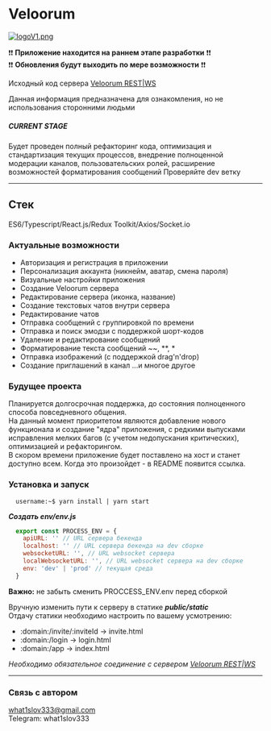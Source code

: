# Veloorum

[![logoV1.png](https://i.postimg.cc/5y6nrqww/logoV1.png)](https://postimg.cc/1V1GnF7t)

❗️❗️ **Приложение находится на раннем этапе разработки** ❗️❗️  
❗️❗️ **Обновления будут выходить по мере возможности** ❗️❗️

Исходный код сервера [Veloorum REST|WS](https://github.com/What1slov3/veloorum-rest 'Veloorum REST|WS')

Данная информация предназначена для ознакомления, но не использования сторонними людьми  

##### CURRENT STAGE

Будет проведен полный рефакторинг кода, оптимизация и стандартизация текущих процессов, внедрение полноценной модерации каналов, пользовательских ролей, расширение возможностей форматирования сообщений
Проверяйте dev ветку

---

## Стек

ES6/Typescript/React.js/Redux Toolkit/Axios/Socket.io

### Актуальные возможности

- Авторизация и регистрация в приложении
- Персонализация аккаунта (никнейм, аватар, смена пароля)
- Визуальные настройки приложения
- Создание Veloorum сервера
- Редактирование сервера (иконка, название)
- Создание текстовых чатов внутри сервера
- Редактирование чатов
- Отправка сообщений с группировкой по времени
- Отправка и поиск эмодзи с поддержкой шорт-кодов
- Удаление и редактирование сообщений
- Форматирование текста сообщений ~~, \*\*, \*
- Отправка изображений (с поддержкой drag'n'drop)
- Создание приглашений в канал
  ...и многое другое

### Будущее проекта

Планируется долгосрочная поддержка, до состояния полноценного способа повседневного общения.  
На данный момент приоритетом являются добавление нового функционала и создание "ядра" приложения, с редкими выпусками исправления мелких багов (с учетом недопускания критических), оптимизацией и рефакторингом.  
В скором времени приложение будет поставлено на хост и станет доступно всем. Когда это произойдет - в README появится ссылка.

### Установка и запуск

```console
  username:~$ yarn install | yarn start
```

_**Создать env/env.js**_

```js
  export const PROCESS_ENV = {
    apiURL: '' // URL сервера бекенда
    localhost: '' // URL сервера бекенда на dev сборке
    websocketURL: '', // URL websocket сервера
    localWebsocketURL: '', // URL websocket сервера на dev сборке
    env: 'dev' | 'prod' // текущая среда
  }
```
**Важно:** не забыть сменить PROCCESS_ENV.env перед сборкой

Вручную изменить пути к серверу в статике **_public/static_**  
Отдачу статики необходимо настроить по вашему усмотрению:  
- :domain:/invite/:inviteId -> invite.html
- :domain:/login -> login.html
- :domain:/app -> index.html

_Необходимо обязательное соединение с сервером [Veloorum REST|WS](https://github.com/What1slov3/veloorum-rest 'Veloorum REST|WS')_

---

### Связь с автором

what1slov333@gmail.com  
Telegram: what1slov333
